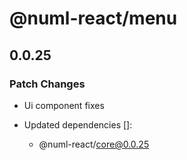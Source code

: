 # @numl-react/menu

## 0.0.25

### Patch Changes

- Ui component fixes

- Updated dependencies []:
  - @numl-react/core@0.0.25
